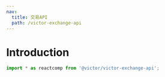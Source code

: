 ```yaml
---
nav:
  title: 交易API
  path: /victor-exchange-api
---
```

# Introduction

```jsx
import * as reactcomp from '@victor/victor-exchange-api';
```
